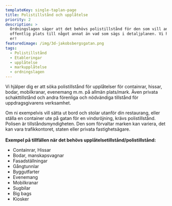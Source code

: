 ```yaml
---
templateKey: single-taplan-page
title: Polistillstånd och upplåtelse
priority: 2
description: >
  Ordningslagen säger att det behövs polistillstånd för den som vill använda
  offentlig plats till något annat än vad som sägs i detaljplanen. Vi hjälper
  er!
featuredimage: /img/3d-jakobsbergsgatan.png
tags:
  - Polistillstånd
  - Etableringar
  - upplåtelse
  - markupplåtelse
  - ordningslagen
---
```

Vi hjälper dig er att söka polistillstånd för upplåtelser för containrar, hissar, bodar, mobilkranar, evenemang m.m. på allmän plats/mark. Även privata schakttillstånd och andra förenliga och nödvändiga tillstånd för uppdragsgivarens verksamhet.

Om ni exempelvis vill sätta ut bord och stolar utanför din restaurang, eller ställa en container ute på gatan för en vindsröjning, krävs polistillstånd. Polisen är tillståndsmyndigheten. Den som förvaltar marken kan variera, det kan vara trafikkontoret, staten eller privata fastighetsägare.\
\
**Exempel på tillfällen när det behövs upplåtelsetillstånd/polistillstånd:**

* Containrar, Hissar
* Bodar, manskapsvagnar
* Fasadställningar
* Gångtunnlar
* Byggutfarter
* Evenemang
* Mobilkranar
* Sugbilar
* Big bags
* Kiosker